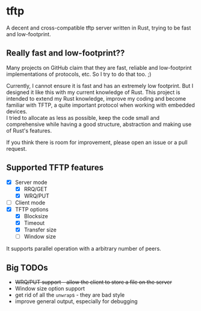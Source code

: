 # tftp

A decent and cross-compatible tftp server written in Rust, trying to be fast and low-footprint.

## Really fast and low-footprint??

Many projects on GitHub claim that they are fast, reliable and low-footprint implementations of protocols, etc. So I try to do that too. ;)   
   
Currently, I cannot ensure it is fast and has an extremely low footprint. But I designed it like this with my current knowledge of Rust. This project is intended to extend my Rust knowledge, improve my coding and become familiar with TFTP, a quite important protocol when working with embedded devices.   
I tried to allocate as less as possible, keep the code small and comprehensive while having a good structure, abstraction and making use of Rust's features.   

If you think there is room for improvement, please open an issue or a pull request.

## Supported TFTP features

- [x] Server mode
  - [x] RRQ/GET
  - [x] WRQ/PUT
- [ ] Client mode
- [x] TFTP options
  - [x] Blocksize
  - [x] Timeout
  - [x] Transfer size
  - [ ] Window size

It supports parallel operation with a arbitrary number of peers.

## Big TODOs

- ~~WRQ/PUT support - allow the client to store a file on the server~~
- Window size option support
- get rid of all the `unwrap`s - they are bad style
- improve general output, especially for debugging
